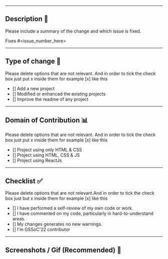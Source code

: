 <hr>

## Description 📜

Please include a summary of the change and which issue is fixed. 

Fixes #<issue_number_here>

<hr>

## Type of change 📝

Please delete options that are not relevant. And in order to tick the check box just put x inside them for example [x] like this

- [] Add a new project
- [] Modified or enhanced the existing projects
- [] Improve the readme of any project


<hr>

## Domain of Contribution 📊

Please delete options that are not relevant. And in order to tick the check box just put x inside them for example [x] like this

- [] Project using only HTML & CSS
- [] Project using HTML, CSS & JS
- [] Project using ReactJs

<hr>
 
## Checklist ✅

Please delete options that are not relevant.And in order to tick the check box just but x inside them for example [x] like this

- [] I have performed a self-review of my own code or work.
- [] I have commented on my code, particularly in hard-to-understand areas.
- [] My changes generates no new warnings.
- [] I'm GSSoC'22 contributor


<hr>
 
## Screenshots / Gif (Recommended) 📸
